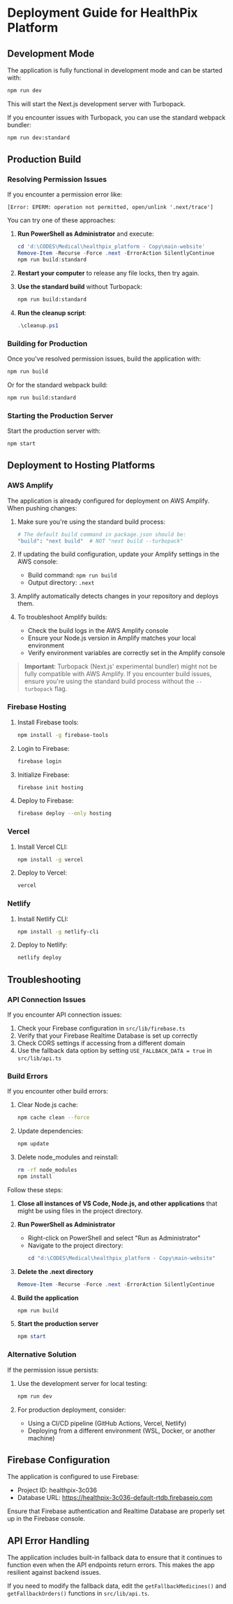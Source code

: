 # Deployment Guide for HealthPix Platform

## Development Mode

The application is fully functional in development mode and can be started with:

```bash
npm run dev
```

This will start the Next.js development server with Turbopack.

If you encounter issues with Turbopack, you can use the standard webpack bundler:

```bash
npm run dev:standard
```

## Production Build

### Resolving Permission Issues

If you encounter a permission error like:
```
[Error: EPERM: operation not permitted, open/unlink '.next/trace']
```

You can try one of these approaches:

1. **Run PowerShell as Administrator** and execute:
   ```powershell
   cd 'd:\CODES\Medical\healthpix_platform - Copy\main-website'
   Remove-Item -Recurse -Force .next -ErrorAction SilentlyContinue
   npm run build:standard
   ```

2. **Restart your computer** to release any file locks, then try again.

3. **Use the standard build** without Turbopack:
   ```bash
   npm run build:standard
   ```

4. **Run the cleanup script**:
   ```powershell
   .\cleanup.ps1
   ```
   
### Building for Production

Once you've resolved permission issues, build the application with:

```bash
npm run build
```

Or for the standard webpack build:

```bash
npm run build:standard
```

### Starting the Production Server

Start the production server with:

```bash
npm start
```

## Deployment to Hosting Platforms

### AWS Amplify

The application is already configured for deployment on AWS Amplify. When pushing changes:

1. Make sure you're using the standard build process:
   ```bash
   # The default build command in package.json should be:
   "build": "next build"  # NOT "next build --turbopack"
   ```

2. If updating the build configuration, update your Amplify settings in the AWS console:
   - Build command: `npm run build`
   - Output directory: `.next`

3. Amplify automatically detects changes in your repository and deploys them.

4. To troubleshoot Amplify builds:
   - Check the build logs in the AWS Amplify console
   - Ensure your Node.js version in Amplify matches your local environment
   - Verify environment variables are correctly set in the Amplify console

> **Important**: Turbopack (Next.js' experimental bundler) might not be fully compatible with AWS Amplify. If you encounter build issues, ensure you're using the standard build process without the `--turbopack` flag.

### Firebase Hosting

1. Install Firebase tools:
   ```bash
   npm install -g firebase-tools
   ```

2. Login to Firebase:
   ```bash
   firebase login
   ```

3. Initialize Firebase:
   ```bash
   firebase init hosting
   ```
   
4. Deploy to Firebase:
   ```bash
   firebase deploy --only hosting
   ```

### Vercel

1. Install Vercel CLI:
   ```bash
   npm install -g vercel
   ```

2. Deploy to Vercel:
   ```bash
   vercel
   ```

### Netlify

1. Install Netlify CLI:
   ```bash
   npm install -g netlify-cli
   ```

2. Deploy to Netlify:
   ```bash
   netlify deploy
   ```

## Troubleshooting

### API Connection Issues

If you encounter API connection issues:

1. Check your Firebase configuration in `src/lib/firebase.ts`
2. Verify that your Firebase Realtime Database is set up correctly
3. Check CORS settings if accessing from a different domain
4. Use the fallback data option by setting `USE_FALLBACK_DATA = true` in `src/lib/api.ts`

### Build Errors

If you encounter other build errors:

1. Clear Node.js cache:
   ```bash
   npm cache clean --force
   ```

2. Update dependencies:
   ```bash
   npm update
   ```

3. Delete node_modules and reinstall:
   ```bash
   rm -rf node_modules
   npm install
   ```

Follow these steps:

1. **Close all instances of VS Code, Node.js, and other applications** that might be using files in the project directory.

2. **Run PowerShell as Administrator**
   - Right-click on PowerShell and select "Run as Administrator"
   - Navigate to the project directory:
     ```powershell
     cd "d:\CODES\Medical\healthpix_platform - Copy\main-website"
     ```

3. **Delete the .next directory**
   ```powershell
   Remove-Item -Recurse -Force .next -ErrorAction SilentlyContinue
   ```

4. **Build the application**
   ```powershell
   npm run build
   ```

5. **Start the production server**
   ```powershell
   npm start
   ```

### Alternative Solution

If the permission issue persists:

1. Use the development server for local testing:
   ```bash
   npm run dev
   ```

2. For production deployment, consider:
   - Using a CI/CD pipeline (GitHub Actions, Vercel, Netlify)
   - Deploying from a different environment (WSL, Docker, or another machine)

## Firebase Configuration

The application is configured to use Firebase:
- Project ID: healthpix-3c036
- Database URL: https://healthpix-3c036-default-rtdb.firebaseio.com

Ensure that Firebase authentication and Realtime Database are properly set up in the Firebase console.

## API Error Handling

The application includes built-in fallback data to ensure that it continues to function even when the API endpoints return errors. This makes the app resilient against backend issues.

If you need to modify the fallback data, edit the `getFallbackMedicines()` and `getFallbackOrders()` functions in `src/lib/api.ts`.
